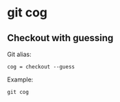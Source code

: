 # git cog

## Checkout with guessing

Git alias:

```git
cog = checkout --guess
```

Example:

```shell
git cog
```
